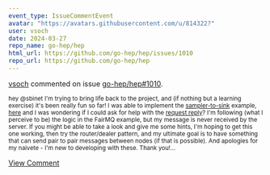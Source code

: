 ```yaml
---
event_type: IssueCommentEvent
avatar: "https://avatars.githubusercontent.com/u/814322?"
user: vsoch
date: 2024-03-27
repo_name: go-hep/hep
html_url: https://github.com/go-hep/hep/issues/1010
repo_url: https://github.com/go-hep/hep
---
```


<a href='https://github.com/vsoch' target='_blank'>vsoch</a> commented on issue <a href='https://github.com/go-hep/hep/issues/1010' target='_blank'>go-hep/hep#1010</a>.

<small>hey @sbinet I'm trying to bring life back to the project, and (if nothing but a learning exercise) it's been really fun so far! I was able to implement the [sampler-to-sink](https://github.com/converged-computing/gomq/tree/main/examples/sampler-to-sink) example, [here](https://github.com/FairRootGroup/FairMQ/tree/master/examples/req-rep) and I was wondering if I could ask for help with the [request reply](https://github.com/converged-computing/gomq/pull/1)? I'm following (what I perceive to be) the logic in the FairMQ example, but my message is never received by the server. If you might be able to take a look and give me some hints, I'm hoping to get this one working, then try the router/dealer pattern, and my ultimate goal is to have something that can send pair to pair messages between nodes (if that is possible). And apologies for my naivete - I'm new to developing with these. Thank you!...</small>

<a href='https://github.com/go-hep/hep/issues/1010' target='_blank'>View Comment</a>
